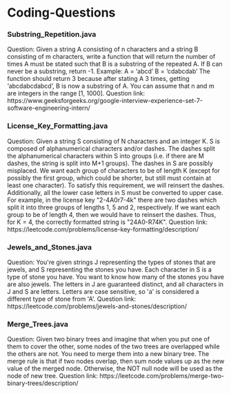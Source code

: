 # Coding-Questions

<h3>Substring_Repetition.java</h3>
Question: Given a string A consisting of n characters and a string B consisting of m characters, write a function that will 
return the number of times A must be stated such that B is a substring of the repeated A. 
If B can never be a substring, return -1.
Example:
A = ‘abcd’
B = ‘cdabcdab’
The function should return 3 because after stating A 3 times, getting ‘abcdabcdabcd’, B is now a substring of A.
You can assume that n and m are integers in the range [1, 1000]. 
Question link: https://www.geeksforgeeks.org/google-interview-experience-set-7-software-engineering-intern/

<h3>License_Key_Formatting.java</h3>
Question: Given a string S consisting of N characters and an integer K. S is composed of alphanumerical characters and/or dashes. 
The dashes split the alphanumerical characters within S into groups (i.e. if there are M dashes, the string is split into M+1 groups).
The dashes in S are possibly misplaced.
We want each group of characters to be of length K (except for possibly the first group, which could be shorter, 
but still must contain at least one character). To satisfy this requirement, we will reinsert the dashes. Additionally, 
all the lower case letters in S must be converted to upper case.
For example, in the license key "2-4A0r7-4k" there are two dashes which split it into three groups of lengths 1, 5 and 2, 
respectively. If we want each group to be of length 4, then we would have to reinsert the dashes. Thus, for K = 4, 
the correctly formatted string is "24A0-R74K".
Question link: https://leetcode.com/problems/license-key-formatting/description/

<h3>Jewels_and_Stones.java</h3>
Question: You're given strings J representing the types of stones that are jewels, and S representing the stones you have.
Each character in S is a type of stone you have. You want to know how many of the stones you have are also jewels.
The letters in J are guaranteed distinct, and all characters in J and S are letters. 
Letters are case sensitive, so 'a' is considered a different type of stone from 'A'.
Question link: https://leetcode.com/problems/jewels-and-stones/description/

<h3>Merge_Trees.java</h3>
Question: Given two binary trees and imagine that when you put one of them to cover the other, some nodes of the two trees
are overlapped while the others are not. You need to merge them into a new binary tree. 
The merge rule is that if two nodes overlap, then sum node values up as the new value of the merged node.
Otherwise, the NOT null node will be used as the node of new tree.
Question link: https://leetcode.com/problems/merge-two-binary-trees/description/
